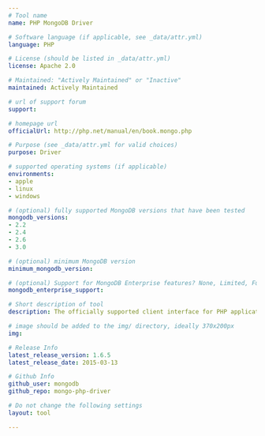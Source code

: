 ```yaml
---
# Tool name
name: PHP MongoDB Driver

# Software language (if applicable, see _data/attr.yml)
language: PHP

# License (should be listed in _data/attr.yml)
license: Apache 2.0

# Maintained: "Actively Maintained" or "Inactive"
maintained: Actively Maintained

# url of support forum
support: 

# homepage url
officialUrl: http://php.net/manual/en/book.mongo.php

# Purpose (see _data/attr.yml for valid choices)
purpose: Driver

# supported operating systems (if applicable)
environments:
- apple
- linux
- windows

# (optional) fully supported MongoDB versions that have been tested
mongodb_versions:
- 2.2
- 2.4
- 2.6
- 3.0

# (optional) minimum MongoDB version
minimum_mongodb_version:

# (optional) Support for MongoDB Enterprise features? None, Limited, Full
mongodb_enterprise_support: 

# Short description of tool
description: The officially supported client interface for PHP applications.

# image should be added to the img/ directory, ideally 370x200px
img: 

# Release Info
latest_release_version: 1.6.5
latest_release_date: 2015-03-13

# Github Info
github_user: mongodb
github_repo: mongo-php-driver

# Do not change the following settings
layout: tool

---
```


